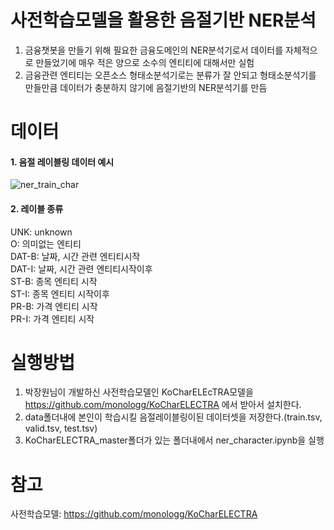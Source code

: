 # 사전학습모델을 활용한 음절기반 NER분석
1. 금융챗봇을 만들기 위해 필요한 금융도메인의 NER분석기로서 데이터를 자체적으로 만들었기에 매우 적은 양으로 소수의 엔티티에 대해서만 실험  
2. 금융관련 엔티티는 오픈소스 형태소분석기로는 분류가 잘 안되고 형태소분석기를 만들만큼 데이터가 충분하지 않기에 음절기반의 NER분석기를 만듬

# 데이터
#### 1. 음절 레이블링 데이터 예시  
![ner_train_char](https://user-images.githubusercontent.com/94896717/210489190-a438f152-5cc6-411c-a406-13190d138e16.png)  
  
#### 2. 레이블 종류  
UNK: unknown  
O: 의미없는 엔티티  
DAT-B: 날짜, 시간 관련 엔티티시작  
DAT-I: 날짜, 시간 관련 엔티티시작이후  
ST-B: 종목 엔티티 시작  
ST-I: 종목 엔티티 시작이후  
PR-B: 가격 엔티티 시작  
PR-I: 가격 엔티티 시작   

# 실행방법
1. 박장원님이 개발하신 사전학습모델인 KoCharELEcTRA모델을 https://github.com/monologg/KoCharELECTRA 에서 받아서 설치한다.
2. data폴더내에 본인이 학습시킬 음절레이블링이된 데이터셋을 저장한다.(train.tsv, valid.tsv, test.tsv)
3. KoCharELECTRA_master폴더가 있는 폴더내에서 ner_character.ipynb을 실행


# 참고
사전학습모델: https://github.com/monologg/KoCharELECTRA
